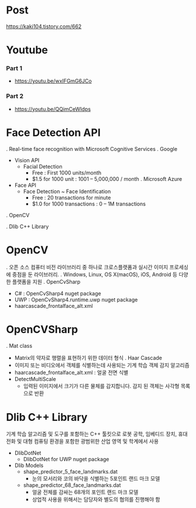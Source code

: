 # Post
https://kaki104.tistory.com/662

# Youtube
### Part 1
* https://youtu.be/wxIFGmG6JCo
### Part 2
* https://youtu.be/QQimCeWIdps
  

# Face Detection API
. Real-time face recognition with Microsoft Cognitive Services
. Google
  - Vision API
    + Facial Detection 
      - Free : First 1000 units/month 
      - $1.5 for 1000 unit : 1001 – 5,000,000 / month
. Microsoft Azure
  - Face API
    + Face Detection ~ Face Identification
      - Free : 20 transactions for minute
      - $1.0 for 1000 transactions : 0 – 1M transactions

. OpenCV

. Dlib C++ Library

# OpenCV
. 오픈 소스 컴퓨터 비전 라이브러리 중 하나로 크로스플랫폼과 실시간 이미지 프로세싱에 중점을 둔 라이브러리.
. Windows, Linux, OS X(macOS), iOS, Android 등 다양한 플랫폼을 지원
. OpenCvSharp
  - C# : OpenCvSharp4 nuget package
  - UWP : OpenCvSharp4.runtime.uwp nuget package
  - haarcascade_frontalface_alt.xml

# OpenCVSharp
. Mat class 
  - Matrix의 약자로 행렬을 표현하기 위한 데이터 형식
. Haar Cascade
  - 이미지 또는 비디오에서 객체를 식별하는데 사용되는 기계 학습 객체 감지 알고리즘
  - haarcascade_frontalface_alt.xml : 얼굴 전면 식별
  - DetectMultiScale
    + 입력된 이미지에서 크기가 다른 물체를 감지합니다. 감지 된 객체는 사각형 목록으로 반환

# Dlib C++ Library
기계 학습 알고리즘 및 도구를 포함하는 C++ 툴킷으로 로봇 공학, 임베디드 장치, 휴대 전화 및 대형 컴퓨팅 환경을 포함한 광범위한 산업 영역 및 학계에서 사용
* DlibDotNet
  - DlibDotNet for UWP nuget package
* Dlib Models
  - shape\_predictor\_5\_face\_landmarks.dat
    + 눈의 모서리와 코의 바닥을 식별하는 5포인트 랜드 마크 모델
  - shape\_predictor\_68\_face\_landmarks.dat
    * 얼굴 전체를 감싸는 68개의 포인트 랜드 마크 모델
    * 상업적 사용을 위해서는 담당자와 별도의 협의를 진행해야 함

